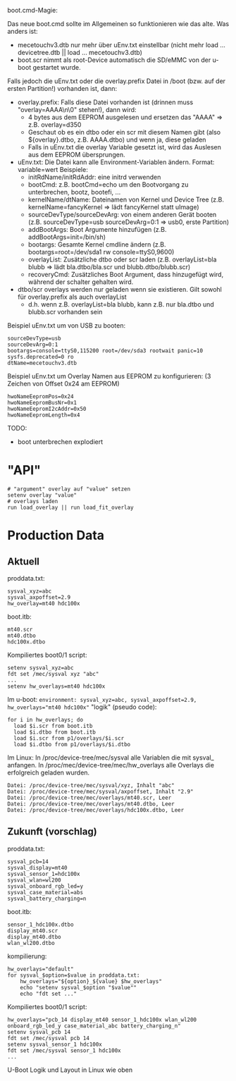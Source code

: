 boot.cmd-Magie:

Das neue boot.cmd sollte im Allgemeinen so funktionieren wie das alte.
Was anders ist:
* mecetouchv3.dtb nur mehr über uEnv.txt einstellbar (nicht mehr load ... devicetree.dtb || load ... mecetouchv3.dtb)
* boot.scr nimmt als root-Device automatisch die SD/eMMC von der u-boot gestartet wurde.

Falls jedoch die uEnv.txt oder die overlay.prefix Datei in /boot (bzw. auf der ersten Partition!) vorhanden ist, dann:
* overlay.prefix: Falls diese Datei vorhanden ist (drinnen muss "overlay=AAAA\n\0" stehen!), dann wird:
  - 4 bytes aus dem EEPROM ausgelesen und ersetzen das "AAAA" => z.B. overlay=d350
  - Geschaut ob es ein dtbo oder ein scr mit diesem Namen gibt (also ${overlay}.dtbo, z.B. AAAA.dtbo) und wenn ja, diese geladen
  - Falls in uEnv.txt die overlay Variable gesetzt ist, wird das Auslesen aus dem EEPROM übersprungen.
* uEnv.txt: Die Datei kann alle Environment-Variablen ändern. Format: variable=wert Beispiele:
  - initRdName/initRdAddr: eine initrd verwenden
  - bootCmd: z.B. bootCmd=echo um den Bootvorgang zu unterbrechen, bootz, bootefi, ...
  - kernelName/dtName: Dateinamen von Kernel und Device Tree (z.B. kernelName=fancyKernel => lädt fancyKernel statt uImage)
  - sourceDevType/sourceDevArg: von einem anderen Gerät booten (z.B. sourceDevType=usb sourceDevArg=0:1 => usb0, erste Partition)
  - addBootArgs: Boot Argumente hinzufügen (z.B. addBootArgs=init=/bin/sh)
  - bootargs: Gesamte Kernel cmdline ändern (z.B. bootargs=root=/dev/sda1 rw console=ttyS0,9600)
  - overlayList: Zusätzliche dtbo oder scr laden (z.B. overlayList=bla blubb => lädt bla.dtbo/bla.scr und blubb.dtbo/blubb.scr)
  - recoveryCmd: Zusätzliches Boot Argument, dass hinzugefügt wird, während der schalter gehalten wird.
* dtbo/scr overlays werden nur geladen wenn sie existieren. Gilt sowohl für overlay.prefix als auch overlayList
  - d.h. wenn z.B. overlayList=bla blubb, kann z.B. nur bla.dtbo und blubb.scr vorhanden sein

Beispiel uEnv.txt um von USB zu booten:
```
sourceDevType=usb
sourceDevArg=0:1
bootargs=console=ttyS0,115200 root=/dev/sda3 rootwait panic=10 sysfs.deprecated=0 ro
dtName=mecetouchv3.dtb
```

Beispiel uEnv.txt um Overlay Namen aus EEPROM zu konfigurieren:
(3 Zeichen von Offset 0x24 am EEPROM)
```
hwoNameEepromPos=0x24
hwoNameEepromBusNr=0x1
hwoNameEepromI2cAddr=0x50
hwoNameEepromLength=0x4
```

TODO:
* boot unterbrechen explodiert

# "API"

```
# "argument" overlay auf "value" setzen
setenv overlay "value"
# overlays laden
run load_overlay || run load_fit_overlay
```

# Production Data

## Aktuell
proddata.txt:
```
sysval_xyz=abc
sysval_axpoffset=2.9
hw_overlay=mt40 hdc100x
```

boot.itb:
```
mt40.scr
mt40.dtbo
hdc100x.dtbo
```

Kompiliertes boot0/1 script:
```
setenv sysval_xyz=abc
fdt set /mec/sysval xyz "abc"
...
setenv hw_overlays=mt40 hdc100x
```

Im u-boot:
`environment: sysval_xyz=abc, sysval_axpoffset=2.9, hw_overlays="mt40 hdc100x"`
"logik" (pseudo code):
```
for i in hw_overlays; do
  load $i.scr from boot.itb
  load $i.dtbo from boot.itb
  load $i.scr from p1/overlays/$i.scr
  load $i.dtbo from p1/overlays/$i.dtbo
```

Im Linux: In /proc/device-tree/mec/sysval alle Variablen die mit sysval_ anfangen. In /proc/mec/device-tree/mec/hw_overlays alle Overlays die erfolgreich geladen wurden.
```
Datei: /proc/device-tree/mec/sysval/xyz, Inhalt "abc"
Datei: /proc/device-tree/mec/sysval/axpoffset, Inhalt "2.9"
Datei: /proc/device-tree/mec/overlays/mt40.scr, Leer
Datei: /proc/device-tree/mec/overlays/mt40.dtbo, Leer
Datei: /proc/device-tree/mec/overlays/hdc100x.dtbo, Leer
```

## Zukunft (vorschlag)
proddata.txt:
```
sysval_pcb=14
sysval_display=mt40
sysval_sensor_1=hdc100x
sysval_wlan=wl200
sysval_onboard_rgb_led=y
sysval_case_material=abs
sysval_battery_charging=n
```

boot.itb:
```
sensor_1_hdc100x.dtbo
display_mt40.scr
display_mt40.dtbo
wlan_wl200.dtbo
```

kompilierung:
```
hw_overlays="default"
for sysval_$option=$value in proddata.txt:
    hw_overlays="${option}_${value} $hw_overlays"
    echo "setenv sysval_$option "$value""
    echo "fdt set ..."
```

Kompiliertes boot0/1 script:
```
hw_overlays="pcb_14 display_mt40 sensor_1_hdc100x wlan_wl200 onboard_rgb_led_y case_material_abc battery_charging_n"
setenv sysval_pcb 14
fdt set /mec/sysval pcb 14
setenv sysval_sensor_1 hdc100x
fdt set /mec/sysval sensor_1 hdc100x
...
```
U-Boot Logik und Layout in Linux wie oben


